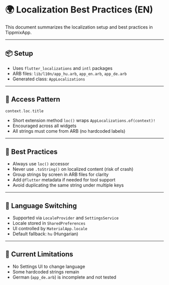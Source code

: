 # 🌍 Localization Best Practices (EN)

This document summarizes the localization setup and best practices in TippmixApp.

---

## 📦 Setup

* Uses `flutter_localizations` and `intl` packages
* ARB files: `lib/l10n/app_hu.arb`, `app_en.arb`, `app_de.arb`
* Generated class: `AppLocalizations`

---

## 🧪 Access Pattern

```dart
context.loc.title
```

* Short extension method `loc()` wraps `AppLocalizations.of(context)!`
* Encouraged across all widgets
* All strings must come from ARB (no hardcoded labels)

---

## 🧠 Best Practices

* Always use `loc()` accessor
* Never use `.toString()` on localized content (risk of crash)
* Group strings by screen in ARB files for clarity
* Add `@flutter` metadata if needed for tool support
* Avoid duplicating the same string under multiple keys

---

## 🔀 Language Switching

* Supported via `LocaleProvider` and `SettingsService`
* Locale stored in `SharedPreferences`
* UI controlled by `MaterialApp.locale`
* Default fallback: `hu` (Hungarian)

---

## 🚧 Current Limitations

* No Settings UI to change language
* Some hardcoded strings remain
* German (`app_de.arb`) is incomplete and not tested